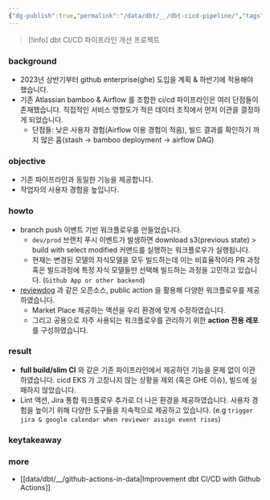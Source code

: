 ```yaml
---
{"dg-publish":true,"permalink":"/data/dbt/__/dbt-cicd-pipeline/","tags":["dbt","cicd"],"dgShowBacklinks":true,"dgShowLocalGraph":true,"dgEnableSearch":true,"dgLinkPreview":true,"dgShowTags":true,"noteIcon":"","created":"2024-06-30T00:39:32.597+09:00"}
---
```




> [!info]
> dbt CI/CD 파이프라인 개선 프로젝트


### background
- 2023년 상반기부터 github enterprise(ghe) 도입을 계획 & 하반기에 적용해야 했습니다.
- 기존 Atlassian bamboo & Airflow 를 조합한 ci/cd 파이프라인은 여러 단점들이 존재했습니다. 직접적인 서비스 영향도가 적은 데이터 조직에서 먼저 이관을 결정하게 되었습니다.
	- 단점들: 낮은 사용자 경험(Airflow 이용 경험이 적음), 빌드 결과를 확인하기 까지 많은 홉(stash -> bamboo deployment -> airflow DAG)


### objective
- 기존 파이프라인과 동일한 기능을 제공합니다.
- 작업자의 사용자 경험을 높입니다.


### howto
- branch push 이벤트 기반 워크플로우를 만들었습니다.
	- `dev/prod` 브랜치 푸시 이벤트가 발생하면 download s3(previous state) > build with select modified 커맨드를 실행하는 워크플로우가 실행됩니다.
	- 현재는 변경된 모델의 자식모델을 모두 빌드하는데 이는 비효율적이라 PR 과정 혹은 빌드과정에 특정 자식 모델들만 선택해 빌드하는 과정을 고민하고 있습니다. (`Github App or other backend`)
- [reviewdog](https://github.com/reviewdog/reviewdog) 과 같은 오픈소스, public action 을 활용해 다양한 워크플로우를 제공하였습니다.
	- Market Place 제공하는 액션을 우리 환경에 맞게 수정하였습니다.
	- 그리고 공용으로 자주 사용되는 워크플로우를 관리하기 위한 **action 전용 레포**를 구성하였습니다.


### result
- **full build/slim CI** 와 같은 기존 파이프라인에서 제공하던 기능을 문제 없이 이관하였습니다. cicd EKS 가 고장나지 않는 상황을 제외 (혹은 GHE 이슈), 빌드에 실패하지 않았습니다.
- Lint 액션, Jira 통합 워크플로우 추가로 더 나은 환경을 제공하였습니다. 사용자 경험을 높이기 위해 다양한 도구들을 지속적으로 제공하고 있습니다. (e.g `trigger jira & google calendar when reviewer assign event rises`)


### keytakeaway



### more
- [[data/dbt/__/github-actions-in-data\|Improvement dbt CI/CD with Github Actions]]
